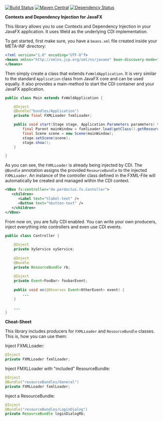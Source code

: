[![Build Status](https://travis-ci.org/cgiesche/javafx-cdi-bootstrap.svg?branch=master)](https://travis-ci.org/cgiesche/javafx-cdi-bootstrap) [![Maven Central](https://maven-badges.herokuapp.com/maven-central/de.perdoctus.fx/javafx-cdi-bootstrap/badge.svg)](http://search.maven.org/#search%7Cga%7C1%7Cg%3A%22de.perdoctus.fx%22%20AND%20a%3A%22javafx-cdi-bootstrap%22) [![Dependency Status](https://www.versioneye.com/user/projects/57136231fcd19a00454411cd/badge.svg?style=flat)](https://www.versioneye.com/user/projects/57136231fcd19a00454411cd)


**Contexts and Dependency Injection for JavaFX**

This library allows you to use Contexts and Dependency Injection in your JavaFX application. It uses Weld as the underlying CDI implementation.

To get started, first make sure, you have a `beans.xml` file created inside your META-INF directory:
```xml
<?xml version="1.0" encoding="UTF-8"?>
<beans xmlns="http://xmlns.jcp.org/xml/ns/javaee" bean-discovery-mode="all">
</beans>
```

Then simply create a class that extends `FxWeldApplication`. It is very similar to the standard `Application` class from JavaFX core and can be used equally. It also provides a main-method to start the CDI container and your JavaFX application.

```java
public class Main extends FxWeldApplication {

    @Inject
    @Bundle("bundles/Application")
    private final FXMLLoader fxmlLoader;

    public void start(Stage stage, Application.Parameters parameters) throws Exception {
        final Parent mainWindow = fxmlLoader.load(getClass().getResourceAsStream("application.fxml"));
        final Scene scene = new Scene(mainWindow);
        stage.setScene(scene);
        stage.show();
    }

}
```

As you can see, the `FXMLLoader` is already being injected by CDI. The `@Bundle` annotation assigns the provided `ResourceBundle` to the injected `FXMLLoader`. An instance of the controller class defined in the FXML-File will automatically be created and managed within the CDI context. 

```xml
<VBox fx:controller="de.perdoctus.fx.Contoller">
   <children>
      <Label text="%label-text" />
      <Button text="%button-text" />
   </children>
</VBox>

```

From now on, you are fully CDI enabled. You can write your own producers, inject everything into controllers and even use CDI events.

```java
public class Controller {
    
    @Inject
    private XyService xyService;
    
    @Inject
    @Bundle
    private ResourceBundle rb;
    
    @Inject
    private Event<FooBar> foobarEvent;
    
    public void on(@Observes Event<OtherEvent> event) {
        ...
    }
    
    ...
}
```
 
**Cheat-Sheet**

This library includes producers for `FXMLLoader` and `ResourceBundle` classes. This is, how you can use them: 

Inject FXMLLoader:
```java
@Inject
private FXMLLoader fxmlLoader;
```

Inject FMXLLoader with "included" ResourceBundle:
```java
@Inject
@Bundle("resourceBundles/General")
private FXMLLoader fxmlLoader;
```

Inject a ResourceBundle:
```java
@Inject
@Bundle("resourceBundles/LoginDialog")
private ResourceBundle loginDialogRb;
```


